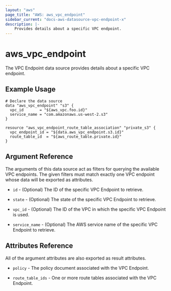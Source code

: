 ```yaml
---
layout: "aws"
page_title: "AWS: aws_vpc_endpoint"
sidebar_current: "docs-aws-datasource-vpc-endpoint-x"
description: |-
    Provides details about a specific VPC endpoint.
---
```


# aws\_vpc\_endpoint

The VPC Endpoint data source provides details about
a specific VPC endpoint.

## Example Usage

```hcl
# Declare the data source
data "aws_vpc_endpoint" "s3" {
  vpc_id       = "${aws_vpc.foo.id}"
  service_name = "com.amazonaws.us-west-2.s3"
}

resource "aws_vpc_endpoint_route_table_association" "private_s3" {
  vpc_endpoint_id = "${data.aws_vpc_endpoint.s3.id}"
  route_table_id  = "${aws_route_table.private.id}"
}
```

## Argument Reference

The arguments of this data source act as filters for querying the available VPC endpoints.
The given filters must match exactly one VPC endpoint whose data will be exported as attributes.

* `id` - (Optional) The ID of the specific VPC Endpoint to retrieve.

* `state` - (Optional) The state of the specific VPC Endpoint to retrieve.

* `vpc_id` - (Optional) The ID of the VPC in which the specific VPC Endpoint is used.

* `service_name` - (Optional) The AWS service name of the specific VPC Endpoint to retrieve.

## Attributes Reference

All of the argument attributes are also exported as result attributes.

* `policy` - The policy document associated with the VPC Endpoint.

* `route_table_ids` - One or more route tables associated with the VPC Endpoint.

